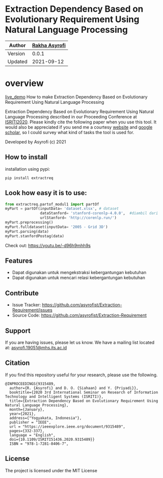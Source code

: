 # Extraction Dependency Based on Evolutionary Requirement Using Natural Language Processing

Author  | [Rakha Asyrofi](https://scholar.google.com/citations?user=WN9T5UUAAAAJ&hl=id&oi=ao)
 -------|-----------
Version | 0.0.1
Updated | 2021-09-12

# overview
[live_demo](https://share.streamlit.io/asyrofist/extraction-requirement/main/app.py) How to make Extraction Dependency Based on Evolutionary Requirement Using Natural Language Processing

Extraction Dependency Based on Evolutionary Requirement Using Natural Language Processing described in our Proceeding Conference at [ISRITI2020](https://ieeexplore.ieee.org/document/9315489). Please kindly cite the following paper when you use this tool. It would also be appreciated if you send me a courtesy [website](https://www.researchgate.net/profile/Rakha_Asyrofi) and [google scholar](https://scholar.google.com/citations?user=WN9T5UUAAAAJ&hl=id&oi=ao), so I could survey what kind of tasks the tool is used for. 

Developed by Asyrofi (c) 2021

## How to install

installation using pypi:

    pip install extractreq

## Look how easy it is to use:

```python
from extractreq.partof_modul1 import partOf
myPart = partOf(inputData= 'dataset.xlsx', # dataset
                dataStanford= 'stanford-corenlp-4.0.0',  #diambil dari https://stanfordnlp.github.io/CoreNLP/download.html
                urlStanford= 'http://corenlp.run/')
myPart.preprocessing()
myPart.fulldataset(inputData= '2005 - Grid 3D')
myPart.parsing(data)
myPart.stanfordPostag(data)
```

Check out: https://youtu.be/-d96h9mhh9s

## Features
- Dapat digunakan untuk mengekstraksi kebergantungan kebutuhan
- Dapat digunakan untuk mencari relasi kebergantungan kebutuhan

## Contribute

- Issue Tracker: https://github.com/asyrofist/Extraction-Requirement/issues
- Source Code: https://github.com/asyrofist/Extraction-Requirement

## Support

If you are having issues, please let us know. We have a mailing list located at: asyrofi.19051@mhs.its.ac.id

## Citation

If you find this repository useful for your research, please use the following.

```
@INPROCEEDINGS{9315489,  
  author={R. {Asyrofi} and D. O. {Siahaan} and Y. {Priyadi}},  
  booktitle={2020 3rd International Seminar on Research of Information Technology and Intelligent Systems (ISRITI)},   
  title={Extraction Dependency Based on Evolutionary Requirement Using Natural Language Processing},   
  month={January},
  year={2021},  
  address={"Yogyakata, Indonesia"},  
  publisher = "IEEE",
  url = "https://ieeexplore.ieee.org/document/9315489",
  pages={332-337},  
  language = "English",
  doi={10.1109/ISRITI51436.2020.9315489}}
  ISBN = "978-1-7281-8406-7",
```

## License

The project is licensed under the MIT License

